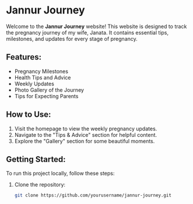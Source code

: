 # Jannur Journey

Welcome to the **Jannur Journey** website! This website is designed to track the pregnancy journey of my wife, Janata. It contains essential tips, milestones, and updates for every stage of pregnancy.

## Features:
- Pregnancy Milestones
- Health Tips and Advice
- Weekly Updates
- Photo Gallery of the Journey
- Tips for Expecting Parents

## How to Use:
1. Visit the homepage to view the weekly pregnancy updates.
2. Navigate to the "Tips & Advice" section for helpful content.
3. Explore the "Gallery" section for some beautiful moments.

## Getting Started:
To run this project locally, follow these steps:
1. Clone the repository:
   ```bash
   git clone https://github.com/yourusername/jannur-journey.git
